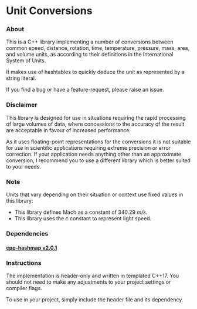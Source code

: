 # Unit Conversions

### About

This is a C++ library implementing a number of conversions between common speed, distance, rotation, time, temperature, pressure, mass, area, and volume units, as according to their definitions in the International System of Units.

It makes use of hashtables to quickly deduce the unit as represented by a string literal.

If you find a bug or have a feature-request, please raise an issue.

### Disclaimer

This library is designed for use in situations requiring the rapid processing of large volumes of data, where concessions to the accuracy of the result are acceptable in favour of increased performance.

As it uses floating-point representations for the conversions it is not suitable for use in scientific applications requiring extreme precision or error correction. If your application needs anything other than an approximate conversion, I recommend you to use a different library which is better suited to your needs.

### Note

Units that vary depending on their situation or context use fixed values in this library:

- This library defines Mach as a constant of 340.29 *m/s*.
- This library uses the *c* constant to represent light speed. 

### Dependencies

#### [cpp-hashmap v2.0.1](https://github.com/wolgemoth/cpp-hashmap)

### Instructions

The implementation is header-only and written in templated C++17. You should not need to make any adjustments to your project settings or compiler flags.

To use in your project, simply include the header file and its dependency.
